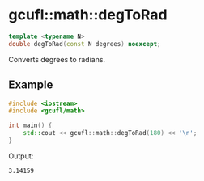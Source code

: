 # gcufl::math::degToRad
```cpp
template <typename N>
double degToRad(const N degrees) noexcept;
```
Converts degrees to radians.
## Example
```cpp
#include <iostream>
#include <gcufl/math>

int main() {
	std::cout << gcufl::math::degToRad(180) << '\n';
}
```
Output:
```
3.14159
```
